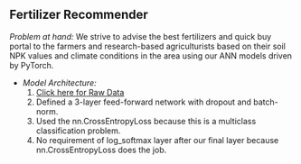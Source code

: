## Fertilizer Recommender

*Problem at hand:* We strive to advise the best fertilizers and quick buy portal to the farmers and research-based agriculturists based on their soil NPK values and climate conditions in the area using our ANN models driven by PyTorch.
  - *Model Architecture:*
     1. [Click here for Raw Data](https://www.kaggle.com/gdabhishek/fertilizer-prediction?select=Fertilizer+Prediction.csv)
     2. Defined a 3-layer feed-forward network with dropout and batch-norm.
     3. Used the nn.CrossEntropyLoss because this is a multiclass classification problem.
     4. No requirement of log_softmax layer after our final layer because nn.CrossEntropyLoss does the job.
